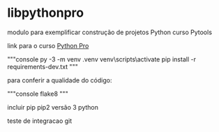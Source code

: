 # libpythonpro
modulo para exemplificar construção de projetos Python curso Pytools

link para o curso [Python Pro](https://pythonpro.com.br/)


"""console
py -3 -m venv .venv
venv\scripts\activate
pip install -r requirements-dev.txt
"""

para conferir a qualidade do código:



"""console 
flake8
"""

incluir pip
pip2
versão 3 python

teste de integracao git
